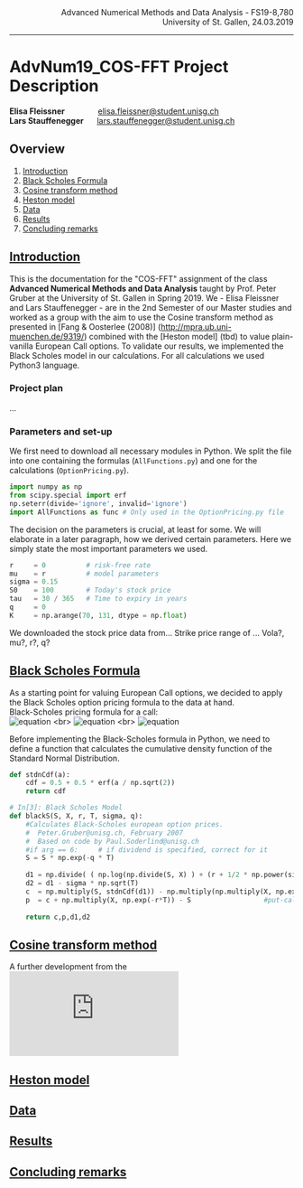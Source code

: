 <div align="right">
Advanced Numerical Methods and Data Analysis - FS19-8,780
<br>
University of St. Gallen, 24.03.2019
<br>
</div>

-------------



# AdvNum19_COS-FFT Project Description

**Elisa Fleissner** &nbsp; &nbsp; &nbsp; &nbsp; &nbsp; &nbsp; &nbsp;  elisa.fleissner@student.unisg.ch <br>
**Lars Stauffenegger** &nbsp; &nbsp; &nbsp;lars.stauffenegger@student.unisg.ch  <br>

## <div id="0">Overview</div>

1. <a href="#A2">Introduction</a>
2. <a href="#B2">Black Scholes Formula</a>
3. <a href="#C2">Cosine transform method</a>
4. <a href="#D2">Heston model</a>
5. <a href="#E2">Data</a>
6. <a href="#F2">Results</a>
7. <a href="#G2">Concluding remarks</a>


## <div id="A2"> <a href="#0">Introduction  </a> </div>

This is the documentation for the "COS-FFT" assignment of the class **Advanced Numerical Methods and Data Analysis** taught by Prof. Peter Gruber at the University of St. Gallen in Spring 2019. We - Elisa Fleissner and Lars Stauffenegger - are in the 2nd Semester of our Master studies and worked as a group with the aim to use the Cosine transform method as presented in [Fang & Oosterlee (2008)] (http://mpra.ub.uni-muenchen.de/9319/) combined with the [Heston model] (tbd) to value plain-vanilla European Call options. To validate our results, we implemented the Black Scholes model in our calculations. For all calculations we used Python3 language.

### Project plan ###
...

### Parameters and set-up ###
We first need to download all necessary modules in Python. We split the file into one containing the formulas (`AllFunctions.py`) and one for the calculations (`OptionPricing.py`).

```python
import numpy as np
from scipy.special import erf
np.seterr(divide='ignore', invalid='ignore')
import AllFunctions as func # Only used in the OptionPricing.py file
```

The decision on the parameters is crucial, at least for some. We will elaborate in a later paragraph, how we derived certain parameters. Here we simply state the most important parameters we used.

```python
r     = 0          # risk-free rate
mu    = r          # model parameters
sigma = 0.15    
S0    = 100        # Today's stock price
tau   = 30 / 365   # Time to expiry in years
q     = 0
K     = np.arange(70, 131, dtype = np.float)
```

We downloaded the stock price data from... Strike price range of ... Vola?, mu?, r?, q?

## <div id="B2"> <a href="#0">Black Scholes Formula  </a> </div>

As a starting point for valuing European Call options, we decided to apply the Black Scholes option pricing formula to the data at hand. <br>
Black-Scholes pricing formula for a call: <br>
![equation](http://latex.codecogs.com/gif.latex?C(S,&space;t)&space;=&space;S\Phi&space;d_1&space;-&space;Ke^{-r(t-t)}\Phi&space;d_2) <br>
![equation](http://latex.codecogs.com/gif.latex?d_1&space;=&space;\frac{ln(S/K)&space;&plus;&space;(r&space;&plus;&space;\sigma^2/2)*(T-t)}{\sigma&space;*\sqrt(T-t)}) <br>
![equation](http://latex.codecogs.com/gif.latex?d_2&space;=&space;d_1&space;-&space;\sigma&space;\sqrt(T-t)) <br>

Before implementing the Black-Scholes formula in Python, we need to define a function that calculates the cumulative density function of the Standard Normal Distribution. 

```python
def stdnCdf(a):
    cdf = 0.5 + 0.5 * erf(a / np.sqrt(2))
    return cdf

# In[3]: Black Scholes Model
def blackS(S, X, r, T, sigma, q):
    #Calculates Black-Scholes european option prices.
    #  Peter.Gruber@unisg.ch, February 2007
    #  Based on code by Paul.Soderlind@unisg.ch
    #if arg == 6:     # if dividend is specified, correct for it
    S = S * np.exp(-q * T)
    
    d1 = np.divide( ( np.log(np.divide(S, X) ) + (r + 1/2 * np.power(sigma, 2)) * T ), ( sigma * np.sqrt(T)) )
    d2 = d1 - sigma * np.sqrt(T)
    c  = np.multiply(S, stdnCdf(d1)) - np.multiply(np.multiply(X, np.exp(-r*T)), stdnCdf(d2))
    p  = c + np.multiply(X, np.exp(-r*T)) - S                  #put-call parity
    
    return c,p,d1,d2
```

## <div id="C2"> <a href="#0">Cosine transform method  </a> </div>
A further development from the
![equation](http://latex.codecogs.com/gif.latex?Concentration%3D%5Cfrac%7BTotalTemplate%7D%7BTotalVolume%7D)

## <div id="D2"> <a href="#0">Heston model  </a> </div>
## <div id="E2"> <a href="#0">Data  </a> </div>
## <div id="F2"> <a href="#0">Results  </a> </div>
## <div id="G2"> <a href="#0">Concluding remarks  </a> </div>



